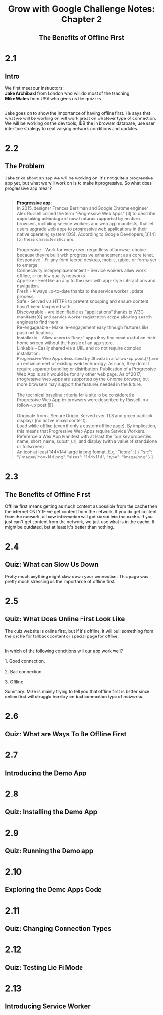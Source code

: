 ﻿<center class="main_header"><h1> Grow with Google Challenge Notes: Chapter 2</h1>

<h2>The Benefits of Offline First</h2></center>
<h1>2.1</h1>
<h2>Intro</h2>

We first meet our instructors:</br>
<b>Jake Archibald</b> from London who will do most of the teaching.</br>
<b>Mike Wales</b> from USA who gives us the quizzes.</br></br>

Jake goes on to show the importance of having offline first.
He says that what we will be working on will work great on whatever
type of connection.
We will be working on the dev tools, IDB the in browser database, use user
interface strategy to deal varying network conditions and updates.

<h1>2.2</h1>
<h2>The Problem</h2>

Jake talks about an app we will be working on. It's not quite a progressive app yet, but what we will work on is to make it progressive. 
So what does progressive app mean?<br><br>
<blockquote>

<b><a href="https://en.wikipedia.org/wiki/Progressive_web_app">Progressive app</a></b>:<br>
In 2015, designer Frances Berriman and Google Chrome engineer Alex Russell coined the term "Progressive Web Apps" [3] to describe apps taking advantage of new features supported by modern browsers, including service workers and web app manifests, that let users upgrade web apps to progressive web applications in their native operating system (OS). According to Google Developers,[3][4][5] these characteristics are:
<br><br>
Progressive - Work for every user, regardless of browser choice because they’re built with progressive enhancement as a core tenet.<br>
Responsive - Fit any form factor: desktop, mobile, tablet, or forms yet to emerge.<br>
Connectivity indepreplacementent - Service workers allow work offline, or on low quality networks.<br>
App-like - Feel like an app to the user with app-style interactions and navigation.<br>
Fresh - Always up-to-date thanks to the service worker update process.<br>
Safe - Served via HTTPS to prevent snooping and ensure content hasn’t been tampered with.<br>
Discoverable - Are identifiable as “applications” thanks to W3C manifests[6] and service worker registration scope allowing search engines to find them.<br>
Re-engageable - Make re-engagement easy through features like push notifications.<br>
Installable - Allow users to “keep” apps they find most useful on their home screen without the hassle of an app store.<br>
Linkable - Easily shared via a URL and do not require complex installation.<br>
Progressive Web Apps described by Shoaib in a follow-up post:[7] are an enhancement of existing web technology. As such, they do not require separate bundling or distribution. Publication of a Progressive Web App is as it would be for any other web page. As of 2017, Progressive Web Apps are supported by the Chrome browser, but more browsers may support the features needed in the future.
<br><br>
The technical baseline criteria for a site to be considered a Progressive Web App by browsers were described by Russell in a follow-up post:[8]<br>
<br>
Originate from a Secure Origin. Served over TLS and green padlock displays (no active mixed content).<br>
Load while offline (even if only a custom offline page). By implication, this means that Progressive Web Apps require Service Workers.<br>
Reference a Web App Manifest with at least the four key properties: name, short_name, substr_url, and display (with a value of standalone or fullscreen)<br>
An icon at least 144×144 large in png format. E.g.: "icons": [ { "src": "/images/icon-144.png", "sizes": "144x144", "type": "image/png" } ]<br>

</blockquote>

<h1>2.3</h1>
<h2>The Benefits of Offline First</h2>
Offline first means getting as much content as possible from the cache then the internet ONLY IF we get content from the network.
If you do get content from the network, all new information will get stored into the cache.
If you just can't get content from the network, we just use what is in the cache. It might be outdated, but at least it's better than nothing.

<h1>2.4</h1>
<h2>Quiz: What can Slow Us Down</h2>

Pretty much anything might slow down your connection.
This page was pretty much stressing us the importance of offline first.

<h1>2.5</h1>
<h2>Quiz: What Does Online First Look Like</h2>

The quiz website is online first, but if it's offline, it will pull something from the cache for fallback content or special page for offline.

<br>In which of the following conditions will our app work well?</br>
<br>1. Good connection. </br>
<br>2. Bad connection. </br>
<br>3. Offline </br>

Summary: Mike is mainly trying to tell you that offline first is better since online first will struggle horribly on bad connection type of networks.

<h1>2.6</h1>
<h2>Quiz: What are Ways To Be Offline First</h2>


<h1>2.7</h1>
<h2>Introducing the Demo App</h2>


<h1>2.8</h1>
<h2>Quiz: Installing the Demo App</h2>


<h1>2.9</h1>
<h2>Quiz: Running the Demo app</h2>

<h1>2.10</h1>
<h2>Exploring the Demo Apps Code</h2>

<h1>2.11</h1>
<h2>Quiz: Changing Connection Types</h2>

<h1>2.12</h1>
<h2>Quiz: Testing Lie Fi Mode</h2>

<h1>2.13</h1>
<h2>Introducing Service Worker</h2>

</div>
</article>
